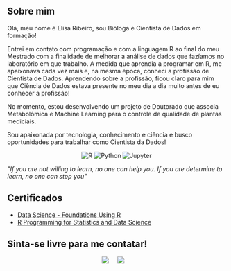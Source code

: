 ## Sobre mim </h2>

Olá, meu nome é Elisa Ribeiro, sou Bióloga e Cientista de Dados em formação! 

Entrei em contato com programação e com a linguagem R ao final do meu Mestrado com a finalidade de melhorar a análise de dados que fazíamos no laboratório em que trabalho. A medida que aprendia a programar em R, me apaixonava cada vez mais e, na mesma época, conheci a profissão de Cientista de Dados. Aprendendo sobre a profissão, ficou claro para mim que Ciência de Dados estava presente no meu dia a dia muito antes de eu conhecer a profissão!

No momento, estou desenvolvendo um projeto de Doutorado que associa Metabolômica e Machine Learning para o controle de qualidade de plantas mediciais.

Sou apaixonada por tecnologia, conhecimento e ciência e busco oportunidades para trabalhar como Cientista da Dados! 

<p align="center">
<img alt="R" src="https://img.shields.io/badge/r-%23276DC3.svg?style=for-the-badge&logo=r&logoColor=white"/> <img alt="Python" src="https://img.shields.io/badge/python-%2314354C.svg?style=for-the-badge&logo=python&logoColor=white"/> <img alt="Jupyter" src="https://img.shields.io/badge/Jupyter-%23F37626.svg?style=for-the-badge&logo=Jupyter&logoColor=white" /> 
</p>

_"If you are not willing to learn, no one can help you. If you are determine to learn, no one can stop you"_ 

## Certificados </h2>

- [Data Science - Foundations Using R](https://coursera.org/share/71a580a09bc1ae9311ae6abb0ee3afba)
- [R Programming for Statistics and Data Science](https://www.udemy.com/certificate/UC-E3F4ZHRO/)


## Sinta-se livre para me contatar! </h2>

<p align="center">
  <a target="_blank"href="https://www.linkedin.com/in/elisarma/"><img src="https://img.shields.io/badge/linkedin-%230077B5.svg?&style=for-the-badge&logo=linkedin&logoColor=white" /></a>&nbsp;&nbsp;&nbsp;&nbsp;
  <a href="mailto:elisarm.antunes@gmail.com?"><img src="https://img.shields.io/badge/gmail-%23D14836.svg?&style=for-the-badge&logo=gmail&logoColor=white" /></a>&nbsp;&nbsp;&nbsp;&nbsp;
</p>

